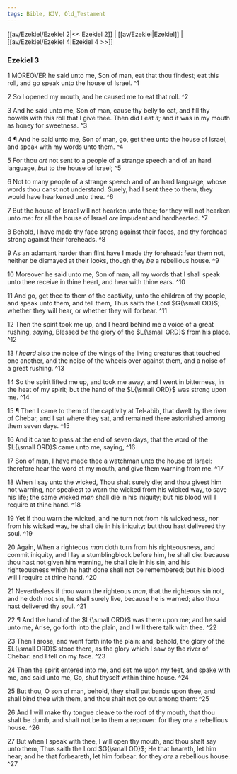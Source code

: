 ```yaml
---
tags: Bible, KJV, Old_Testament
---
```


[[av/Ezekiel/Ezekiel 2|<< Ezekiel 2]] | [[av/Ezekiel|Ezekiel]] | [[av/Ezekiel/Ezekiel 4|Ezekiel 4 >>]]

### Ezekiel 3

1 MOREOVER he said unto me, Son of man, eat that thou findest; eat this roll, and go speak unto the house of Israel. ^1

2 So I opened my mouth, and he caused me to eat that roll. ^2

3 And he said unto me, Son of man, cause thy belly to eat, and fill thy bowels with this roll that I give thee. Then did I eat _it;_ and it was in my mouth as honey for sweetness. ^3

4 ¶ And he said unto me, Son of man, go, get thee unto the house of Israel, and speak with my words unto them. ^4

5 For thou _art_ not sent to a people of a strange speech and of an hard language, _but_ to the house of Israel; ^5

6 Not to many people of a strange speech and of an hard language, whose words thou canst not understand. Surely, had I sent thee to them, they would have hearkened unto thee. ^6

7 But the house of Israel will not hearken unto thee; for they will not hearken unto me: for all the house of Israel _are_ impudent and hardhearted. ^7

8 Behold, I have made thy face strong against their faces, and thy forehead strong against their foreheads. ^8

9 As an adamant harder than flint have I made thy forehead: fear them not, neither be dismayed at their looks, though they _be_ a rebellious house. ^9

10 Moreover he said unto me, Son of man, all my words that I shall speak unto thee receive in thine heart, and hear with thine ears. ^10

11 And go, get thee to them of the captivity, unto the children of thy people, and speak unto them, and tell them, Thus saith the Lord $G{\small OD}$; whether they will hear, or whether they will forbear. ^11

12 Then the spirit took me up, and I heard behind me a voice of a great rushing, _saying_, Blessed _be_ the glory of the $L{\small ORD}$ from his place. ^12

13 _I_ _heard_ also the noise of the wings of the living creatures that touched one another, and the noise of the wheels over against them, and a noise of a great rushing. ^13

14 So the spirit lifted me up, and took me away, and I went in bitterness, in the heat of my spirit; but the hand of the $L{\small ORD}$ was strong upon me. ^14

15 ¶ Then I came to them of the captivity at Tel-abib, that dwelt by the river of Chebar, and I sat where they sat, and remained there astonished among them seven days. ^15

16 And it came to pass at the end of seven days, that the word of the $L{\small ORD}$ came unto me, saying, ^16

17 Son of man, I have made thee a watchman unto the house of Israel: therefore hear the word at my mouth, and give them warning from me. ^17

18 When I say unto the wicked, Thou shalt surely die; and thou givest him not warning, nor speakest to warn the wicked from his wicked way, to save his life; the same wicked _man_ shall die in his iniquity; but his blood will I require at thine hand. ^18

19 Yet if thou warn the wicked, and he turn not from his wickedness, nor from his wicked way, he shall die in his iniquity; but thou hast delivered thy soul. ^19

20 Again, When a righteous _man_ doth turn from his righteousness, and commit iniquity, and I lay a stumblingblock before him, he shall die: because thou hast not given him warning, he shall die in his sin, and his righteousness which he hath done shall not be remembered; but his blood will I require at thine hand. ^20

21 Nevertheless if thou warn the righteous _man_, that the righteous sin not, and he doth not sin, he shall surely live, because he is warned; also thou hast delivered thy soul. ^21

22 ¶ And the hand of the $L{\small ORD}$ was there upon me; and he said unto me, Arise, go forth into the plain, and I will there talk with thee. ^22

23 Then I arose, and went forth into the plain: and, behold, the glory of the $L{\small ORD}$ stood there, as the glory which I saw by the river of Chebar: and I fell on my face. ^23

24 Then the spirit entered into me, and set me upon my feet, and spake with me, and said unto me, Go, shut thyself within thine house. ^24

25 But thou, O son of man, behold, they shall put bands upon thee, and shall bind thee with them, and thou shalt not go out among them: ^25

26 And I will make thy tongue cleave to the roof of thy mouth, that thou shalt be dumb, and shalt not be to them a reprover: for they _are_ a rebellious house. ^26

27 But when I speak with thee, I will open thy mouth, and thou shalt say unto them, Thus saith the Lord $G{\small OD}$; He that heareth, let him hear; and he that forbeareth, let him forbear: for they _are_ a rebellious house. ^27
